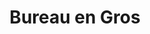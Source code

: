 ---
title: "Bureau en Gros"
url: /quebec/bureau-en-gros-boulevard-laurier/
shop: office supplies
---